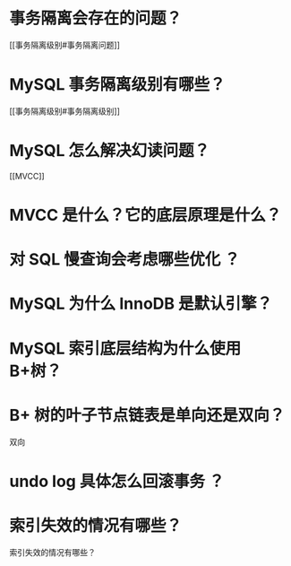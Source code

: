 # 事务隔离会存在的问题？
[[事务隔离级别#事务隔离问题]]

# MySQL 事务隔离级别有哪些？
[[事务隔离级别#事务隔离级别]]

# MySQL 怎么解决幻读问题？
[[MVCC]]

# MVCC 是什么？它的底层原理是什么？


# 对 SQL 慢查询会考虑哪些优化 ？

# MySQL 为什么 InnoDB 是默认引擎？

# MySQL 索引底层结构为什么使用 B+树？

# B+ 树的叶子节点链表是单向还是双向？
双向

# undo log 具体怎么回滚事务 ？

# 索引失效的情况有哪些？

索引失效的情况有哪些？


